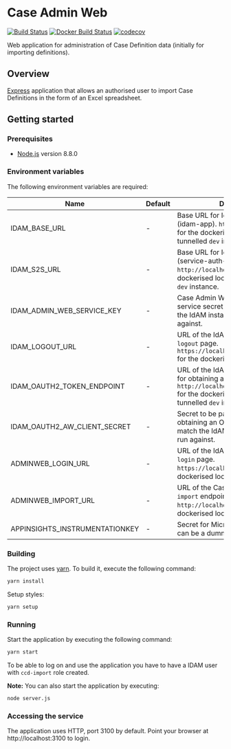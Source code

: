 # Case Admin Web
[![Build Status](https://travis-ci.org/hmcts/ccd-admin-web.svg?branch=master)](https://travis-ci.org/hmcts/ccd-admin-web)
[![Docker Build Status](https://img.shields.io/docker/build/hmcts/ccd-admin-web.svg)](https://hub.docker.com/r/hmcts/ccd-admin-web)
[![codecov](https://codecov.io/gh/hmcts/ccd-admin-web/branch/master/graph/badge.svg)](https://codecov.io/gh/hmcts/ccd-admin-web)

Web application for administration of Case Definition data (initially for importing definitions).

## Overview

[Express](http://expressjs.com) application that allows an authorised user to import Case Definitions in the form of an Excel spreadsheet.

## Getting started

### Prerequisites
- [Node.js](https://nodejs.org/en) version 8.8.0

### Environment variables

The following environment variables are required:

| Name | Default | Description |
|------|---------|-------------|
| IDAM_BASE_URL | - | Base URL for IdAM's User API service (idam-app). `http://localhost:4501` for the dockerised local instance or tunnelled `dev` instance. |
| IDAM_S2S_URL | - | Base URL for IdAM's S2S API service (service-auth-provider). `http://localhost:4502` for the dockerised local instance or tunnelled `dev` instance. |
| IDAM_ADMIN_WEB_SERVICE_KEY | - | Case Admin Web's IdAM S2S micro-service secret key. This must match the IdAM instance it's being run against. |
| IDAM_LOGOUT_URL | - | URL of the IdAM Authentication Web `logout` page. `https://localhost:3501/login/logout` for the dockerised local instance. |
| IDAM_OAUTH2_TOKEN_ENDPOINT | - | URL of the IdAM OAuth2 API endpoint for obtaining an OAuth2 token. `http://localhost:4501/oauth2/token` for the dockerised local instance or tunnelled `dev` instance. |
| IDAM_OAUTH2_AW_CLIENT_SECRET | - | Secret to be passed to IdAM when obtaining an OAuth2 token. This must match the IdAM instance it's being run against. |
| ADMINWEB_LOGIN_URL | - | URL of the IdAM Authentication Web `login` page. `https://localhost:3501/login` for the dockerised local instance. |
| ADMINWEB_IMPORT_URL | - | URL of the Case Definition Store API `import` endpoint. `http://localhost:4451/import` for the dockerised local instance. |
| APPINSIGHTS_INSTRUMENTATIONKEY | - | Secret for Microsoft Insights logging, can be a dummy string in local. |

### Building

The project uses [yarn](https://yarnpkg.com/lang/en/). To build it, execute the following command:
```bash
yarn install
```
Setup styles:
```bash
yarn setup
```

### Running

Start the application by executing the following command:
```bash
yarn start
```

To be able to log on and use the application you have to have a IDAM user with `ccd-import` role created.

**Note:** You can also start the application by executing:
```bash
node server.js
```

### Accessing the service

The application uses HTTP, port 3100 by default. Point your browser at http://localhost:3100 to login.
